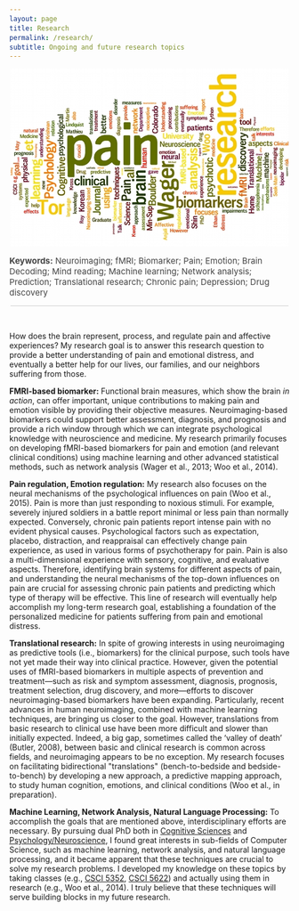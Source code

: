 ```yaml
---
layout: page
title: Research
permalink: /research/
subtitle: Ongoing and future research topics
---
```


<center><img src="images/wordle2.jpg" width=500></img></center>

<span style="font-size: 15px !important; color: #444;"><b>Keywords:</b> Neuroimaging; fMRI; Biomarker; Pain; Emotion; Brain Decoding; Mind reading; Machine learning; Network analysis; Prediction; Translational research; Chronic pain; Depression; Drug discovery</span>

<center><hr style="width:500px;height:1px;border:none;color:#ccc;background-color:#ccc;" /></center>
<br>

<p>How does the brain represent, process, and regulate pain and affective experiences? My research goal is to answer this research question to provide a better understanding of pain and emotional distress, and eventually a better help for our lives, our families, and our neighbors suffering from those.</p>

<p><b>FMRI-based biomarker:</b> Functional brain measures, which show the brain <i>in action</i>, can offer important, unique contributions to making pain and emotion visible by providing their objective measures. Neuroimaging-based biomarkers could support better assessment, diagnosis, and prognosis and provide a rich window through which we can integrate psychological knowledge with neuroscience and medicine. My research primarily focuses on developing fMRI-based biomarkers for pain and emotion (and relevant clinical conditions) using machine learning and other advanced statistical methods, such as network analysis (Wager et al., 2013; Woo et al., 2014).</p>

<p><b>Pain regulation, Emotion regulation:</b> My research also focuses on the neural mechanisms of the psychological influences on pain (Woo et al., 2015). Pain is more than just responding to noxious stimuli. For example, severely injured soldiers in a battle report minimal or less pain than normally expected. Conversely, chronic pain patients report intense pain with no evident physical causes. Psychological factors such as expectation, placebo, distraction, and reappraisal can effectively change pain experience, as used in various forms of psychotherapy for pain. Pain is also a multi-dimensional experience with sensory, cognitive, and evaluative aspects. Therefore, identifying brain systems for different aspects of pain, and understanding the neural mechanisms of the top-down influences on pain are crucial for assessing chronic pain patients and predicting which type of therapy will be effective. This line of research will eventually help accomplish my long-term research goal, establishing a foundation of the personalized medicine for patients suffering from pain and emotional distress.</p>

<p><b>Translational research:</b> In spite of growing interests in using neuroimaging as predictive tools (i.e., biomarkers) for the clinical purpose, such tools have not yet made their way into clinical practice. However, given the potential uses of fMRI-based biomarkers in multiple aspects of prevention and treatment—such as risk and symptom assessment, diagnosis, prognosis, treatment selection, drug discovery, and more—efforts to discover neuroimaging-based biomarkers have been expanding. Particularly, recent advances in human neuroimaging, combined with machine learning techniques, are bringing us closer to the goal. However, translations from basic research to clinical use have been more difficult and slower than initially expected. Indeed, a big gap, sometimes called the ‘valley of death’ (Butler, 2008), between basic and clinical research is common across fields, and neuroimaging appears to be no exception. My research focuses on facilitating bidirectional "translations" (bench-to-bedside and bedside-to-bench) by developing a new approach, a predictive mapping approach, to study human cognition, emotions, and clinical conditions (Woo et al., in preparation).</p>

<p><b>Machine Learning, Network Analysis, Natural Language Processing:</b> To accomplish the goals that are mentioned above, interdisciplinary efforts are necessary. By pursuing dual PhD both in <a href ="http://www.colorado.edu/ics/">Cognitive Sciences</a> and <a href="http://psych.colorado.edu/">Psychology/Neuroscience</a>, I found great interests in sub-fields of Computer Science, such as machine learning, network analysis, and natural language processing, and it became apparent that these techniques are crucial to solve my research problems. I developed my knowledge on these topics by taking classes (e.g., <a href="http://tuvalu.santafe.edu/~aaronc/courses/5352/">CSCI 5352</a>, <a href="http://www.cs.colorado.edu/~jbg/teaching/CSCI_5622/">CSCI 5622</a>) and actually using them in research (e.g., Woo et al., 2014). I truly believe that these techniques will serve building blocks in my future research.</p>
